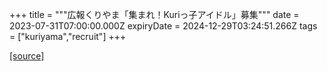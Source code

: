+++
title = """広報くりやま「集まれ！Kuriっ子アイドル」募集"""
date = 2023-07-31T07:00:00.000Z
expiryDate = 2024-12-29T03:24:51.266Z
tags = ["kuriyama","recruit"]
+++


[[source]](https://www.town.kuriyama.hokkaido.jp/site/koho/23257.html)
